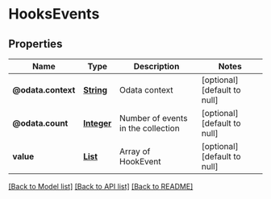 # HooksEvents
## Properties

Name | Type | Description | Notes
------------ | ------------- | ------------- | -------------
**@odata.context** | [**String**](string.md) | Odata context | [optional] [default to null]
**@odata.count** | [**Integer**](integer.md) | Number of events in the collection | [optional] [default to null]
**value** | [**List**](HookEvent.md) | Array of HookEvent | [optional] [default to null]

[[Back to Model list]](../README.md#documentation-for-models) [[Back to API list]](../README.md#documentation-for-api-endpoints) [[Back to README]](../README.md)

